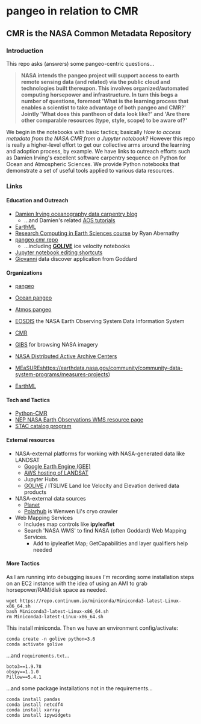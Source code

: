 # pangeo in relation to CMR

## CMR is the NASA **Common Metadata Repository**

### Introduction

This repo asks (answers) some pangeo-centric questions... 


> **NASA intends the pangeo project will support access to earth remote sensing data (and related)
via the public cloud and technologies built thereupon. This involves organized/automated 
computing horsepower and infrastructure. In turn this begs a number of questions, foremost
'What is the learning process that enables a scientist to take advantage of both pangeo and CMR?' 
Jointly 'What does this pantheon of data look like?' and 'Are there other comparable resources
(type, style, scope) to be aware of?'**


We begin in the notebooks with basic tactics; basically *How to access metadata from the NASA CMR from a Jupyter notebook?*
However this repo is really a higher-level effort to get our collective arms around the learning and adoption process, by example.
We have links to outreach efforts such as Damien Irving's excellent software carpentry sequence on Python for Ocean and
Atmospheric Sciences. We provide Python notebooks that demonstrate a set of useful tools applied to various data resources. 



### Links

#### Education and Outreach 


* [Damien Irving oceanography data carpentry blog](https://datacarpentry.org/blog/2018/09/atmos-ocean-launch)
  * ...and Damien's related [AOS tutorials](https://carpentrieslab.github.io/python-aos-lesson/)
* [EarthML](http://earthml.pyviz.org/index.html)
* [Research Computing in Earth Sciences course](https://rabernat.github.io/research_computing_2018/) by Ryan Abernathy
* [pangeo cmr repo](https://github.com/pangeo-data/cmr)
  * ...including [**GOLIVE**](https://nsidc.org/data/NSIDC-0710) ice velocity notebooks 
* [Jupyter notebook editing shortcuts](https://www.dataquest.io/blog/jupyter-notebook-tips-tricks-shortcuts/)
* [Giovanni](http://giovanni.gsfc.nasa.gov/giovanni/) data discover application from Goddard



#### Organizations


* [pangeo](https://pangeo.io/)
* [Ocean pangeo](https://github.com/raphaeldussin/example.pangeo.io-deploy)
* [Atmos pangeo](https://github.com/pangeo-data/atmos.pangeo.io-deploy)


* [EOSDIS](https://earthdata.nasa.gov/about) the NASA Earth Observing System Data Information System
* [CMR](https://earthdata.nasa.gov/about/science-system-description/eosdis-components/common-metadata-repository)
* [GIBS](https://pypi.python.org/pypi/python-cmr/0.3.1) for browsing NASA imagery
* [NASA Distributed Active Archive Centers](https://nssdc.gsfc.nasa.gov/earth/daacs.html)
* [MEaSUREs]()https://earthdata.nasa.gov/community/community-data-system-programs/measures-projects)
* [EarthML](http://earthml.pyviz.org/index.html)


#### Tech and Tactics


* [Python-CMR](https://pypi.python.org/pypi/python-cmr/0.3.1)
* [NEP NASA Earth Observations WMS resource page](https://neo.sci.gsfc.nasa.gov/about/wms.php)
* [STAC catalog program](https://github.com/radiantearth/stac-spec)


#### External resources


* NASA-external platforms for working with NASA-generated data like LANDSAT 
  * [Google Earth Engine (GEE)](https://earthengine.google.com)
  * [AWS hosting of LANDSAT](https://registry.opendata.aws/landsat-8/) 
  * Jupyter Hubs
  * [GOLIVE](https://nsidc.org/data/NSIDC-0710) / ITSLIVE Land Ice Velocity and Elevation derived data products
* NASA-external data sources
  * [Planet](https://www.planet.com)
  * [Polarhub]( http://polar.geodacenter.org/polarhub) is Wenwen Li's cryo crawler
* Web Mapping Services
  * Includes map controls like **ipyleaflet**
  * Search 'NASA WMS' to find NASA (often Goddard) Web Mapping Services. 
    * Add to ipyleaflet Map; GetCapabilities and layer qualifiers help needed


#### More Tactics

As I am running into debugging issues I'm recording some installation steps on an EC2 instance 
with the idea of using an AMI to grab horsepower/RAM/disk space as needed. 

```
wget https://repo.continuum.io/miniconda/Miniconda3-latest-Linux-x86_64.sh
bash Miniconda3-latest-Linux-x86_64.sh
rm Miniconda3-latest-Linux-x86_64.sh
```

This install miniconda. Then we have an environment config/activate:


```
conda create -n golive python=3.6
conda activate golive
```

...and `requirements.txt`...

```
boto3==1.9.78
obspy==1.1.0
Pillow==5.4.1
```


...and some package installations not in the requirements...


```
conda install pandas
conda install netcdf4
conda install xarray
conda install ipywidgets
```
